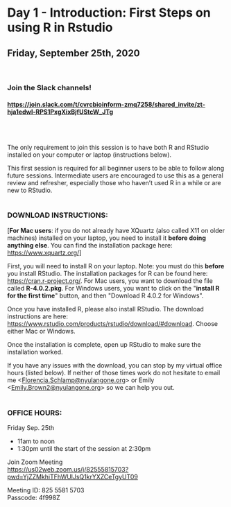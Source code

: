 # Day 1 - Introduction: First Steps on using R in Rstudio
## Friday, September 25th, 2020


<br>

### Join the Slack channels! 
#### https://join.slack.com/t/cvrcbioinform-zmq7258/shared_invite/zt-hja1edwl-RPS1PxgXixBjfUStcW_JTg

<br>  

##


The only requirement to join this session is to have both R and RStudio installed on your computer or laptop (instructions below).  

This first session is required for all beginner users to be able to follow along future sessions. Intermediate users are encouraged to use this as a general review and refresher, especially those who haven’t used R in a while or are new to RStudio.  
<br>
### DOWNLOAD INSTRUCTIONS:

[<b>For Mac users</b>: if you do not already have XQuartz (also called X11 on older machines) installed on your laptop, you need to install it <b>before doing anything else</b>. You can find the installation package here: https://www.xquartz.org/]  

First, you will need to install R on your laptop. Note: you must do this <b>before</b> you install RStudio. The installation packages for R can be found here: https://cran.r-project.org/. For Mac users, you want to download the file called <b>R-4.0.2.pkg</b>. For Windows users, you want to click on the "<b>install R for the first time</b>" button, and then "Download R 4.0.2 for Windows".  
 
Once you have installed R, please also install RStudio. The download instructions are here: https://www.rstudio.com/products/rstudio/download/#download. Choose either Mac or Windows.  

Once the installation is complete, open up RStudio to make sure the installation worked.

If you have any issues with the download, you can stop by my virtual office hours (listed below). If neither of those times work do not hesitate to email me \<Florencia.Schlamp@nyulangone.org> or Emily \<Emily.Brown2@nyulangone.org> so we can help you out.  
<br>

### OFFICE HOURS:
 
Friday Sep. 25th
* 11am to noon  
* 1:30pm until the start of the session at 2:30pm  
 
Join Zoom Meeting  
https://us02web.zoom.us/j/82555815703?pwd=YjZZMkhiTFhWUlJsQ1krYXZCeTgyUT09  
 
Meeting ID: 825 5581 5703  
Passcode: 4f998Z  
